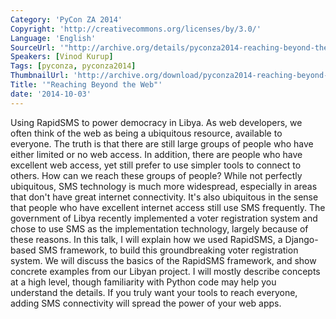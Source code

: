 ```yaml
---
Category: 'PyCon ZA 2014'
Copyright: 'http://creativecommons.org/licenses/by/3.0/'
Language: 'English'
SourceUrl: '"http://archive.org/details/pyconza2014-reaching-beyond-the-web"'
Speakers: [Vinod Kurup]
Tags: [pyconza, pyconza2014]
ThumbnailUrl: 'http://archive.org/download/pyconza2014-reaching-beyond-the-web/pyconza2014-reaching-beyond-the-web.thumbs/14%20A%20Reaching%20Beyond%20the%20Web-_000450.jpg'
Title: '"Reaching Beyond the Web"'
date: '2014-10-03'
---
```

Using RapidSMS to power democracy in Libya.
As web developers, we often think of the web as being a ubiquitous resource, available to everyone. The truth is that there are still large groups of people who have either limited or no web access. In addition, there are people who have excellent web access, yet still prefer to use simpler tools to connect to others. How can we reach these groups of people? While not perfectly ubiquitous, SMS technology is much more widespread, especially in areas that don't have great internet connectivity. It's also ubiquitous in the sense that people who have excellent internet access still use SMS frequently.
The government of Libya recently implemented a voter registration system and chose to use SMS as the implementation technology, largely because of these reasons. In this talk, I will explain how we used RapidSMS, a Django-based SMS framework, to build this groundbreaking voter registration system. We will discuss the basics of the RapidSMS framework, and show concrete examples from our Libyan project. I will mostly describe concepts at a high level, though familiarity with Python code may help you understand the details.
If you truly want your tools to reach everyone, adding SMS connectivity will spread the power of your web apps.